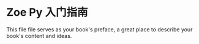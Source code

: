 Zoe Py 入门指南
=======

This file file serves as your book's preface, a great place to describe your book's content and ideas.
